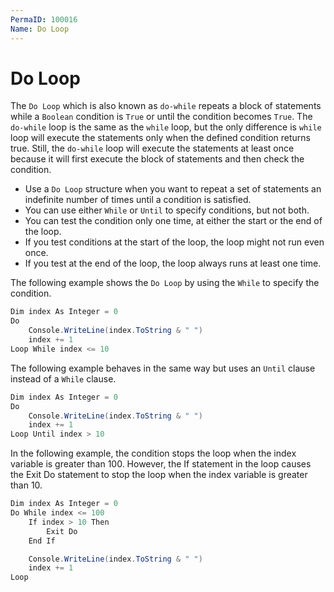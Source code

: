 ```yaml
---
PermaID: 100016
Name: Do Loop
---
```


# Do Loop

The `Do Loop` which is also known as `do-while` repeats a block of statements while a `Boolean` condition is `True` or until the condition becomes `True`. The `do-while` loop is the same as the `while` loop, but the only difference is `while` loop will execute the statements only when the defined condition returns true. Still, the `do-while` loop will execute the statements at least once because it will first execute the block of statements and then check the condition.

 - Use a `Do Loop` structure when you want to repeat a set of statements an indefinite number of times until a condition is satisfied. 
 - You can use either `While` or `Until` to specify conditions, but not both.
 - You can test the condition only one time, at either the start or the end of the loop. 
 - If you test conditions at the start of the loop, the loop might not run even once. 
 - If you test at the end of the loop, the loop always runs at least one time.

The following example shows the `Do Loop` by using the `While` to specify the condition.

```csharp
Dim index As Integer = 0
Do
    Console.WriteLine(index.ToString & " ")
    index += 1
Loop While index <= 10
```

The following example behaves in the same way but uses an `Until` clause instead of a `While` clause.

```csharp
Dim index As Integer = 0
Do
    Console.WriteLine(index.ToString & " ")
    index += 1
Loop Until index > 10
```

In the following example, the condition stops the loop when the index variable is greater than 100. However, the If statement in the loop causes the Exit Do statement to stop the loop when the index variable is greater than 10.

```csharp
Dim index As Integer = 0
Do While index <= 100
    If index > 10 Then
        Exit Do
    End If

    Console.WriteLine(index.ToString & " ")
    index += 1
Loop
```

